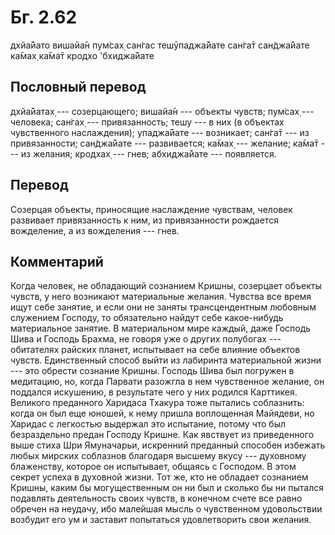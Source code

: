# Бг. 2.62

дхйа̄йато вишайа̄н пум̇сах̣ сан̇гас тешӯпаджа̄йате сан̇га̄т сан̃джа̄йате ка̄мах̣
ка̄ма̄т кродхо 'бхиджа̄йате

## Пословный перевод

дхйа̄йатах̣ --- созерцающего; вишайа̄н --- объекты чувств; пум̇сах̣ ---
человека; сан̇гах̣ --- привязанность; тешу --- в них (в объектах
чувственного наслаждения); упаджа̄йате --- возникает; сан̇га̄т --- из
привязанности; сан̃джа̄йате --- развивается; ка̄мах̣ --- желание; ка̄ма̄т ---
из желания; кродхах̣ --- гнев; абхиджа̄йате --- появляется.

## Перевод

Созерцая объекты, приносящие наслаждение чувствам, человек развивает
привязанность к ним, из привязанности рождается вожделение, а из
вожделения --- гнев.

## Комментарий

Когда человек, не обладающий сознанием Кришны, созерцает объекты чувств,
у него возникают материальные желания. Чувства все время ищут себе
занятие, и если они не заняты трансцендентным любовным служением
Господу, то обязательно найдут себе какое-нибудь материальное занятие. В
материальном мире каждый, даже Господь Шива и Господь Брахма, не говоря
уже о других полубогах --- обитателях райских планет, испытывает на себе
влияние объектов чувств. Единственный способ выйти из лабиринта
материальной жизни --- это обрести сознание Кришны. Господь Шива был
погружен в медитацию, но, когда Парвати разожгла в нем чувственное
желание, он поддался искушению, в результате чего у них родился
Карттикея. Великого преданного Харидаса Тхакура тоже пытались
соблазнить: когда он был еще юношей, к нему пришла воплощенная Майядеви,
но Харидас с легкостью выдержал это испытание, потому что был
безраздельно предан Господу Кришне. Как явствует из приведенного выше
стиха Шри Ямуначарьи, искренний преданный способен избежать любых
мирских соблазнов благодаря высшему вкусу --- духовному блаженству,
которое он испытывает, общаясь с Господом. В этом секрет успеха в
духовной жизни. Тот же, кто не обладает сознанием Кришны, каким бы
могущественным он ни был и сколько бы ни пытался подавлять деятельность
своих чувств, в конечном счете все равно обречен на неудачу, ибо
малейшая мысль о чувственном удовольствии возбудит его ум и заставит
попытаться удовлетворить свои желания.
